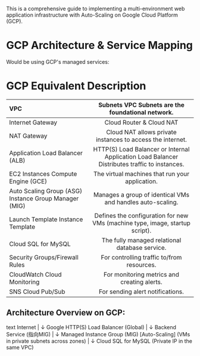 This is a comprehensive guide to implementing a multi-environment web application infrastructure with Auto-Scaling on Google Cloud Platform (GCP).

# GCP Architecture & Service Mapping
Would be using GCP's managed services:

# GCP Equivalent	Description

| VPC | Subnets	VPC  Subnets are the foundational network. |
| :------ | :----------: |
| Internet Gateway | Cloud Router & Cloud NAT |  Manages egress and ingress for subnets. |
| NAT Gateway | Cloud NAT	allows private instances to access the internet. |
| Application Load Balancer (ALB) | 	HTTP(S) Load Balancer or Internal Application Load Balancer	Distributes traffic to instances. | 
| EC2 Instances	Compute Engine (GCE) | The virtual machines that run your application. |
| Auto Scaling Group (ASG)	Instance Group Manager (MIG) | Manages a group of identical VMs and handles auto-scaling. |
| Launch Template	Instance Template | Defines the configuration for new VMs (machine type, image, startup script). |
| Cloud SQL for MySQL | The fully managed relational database service. |
| Security Groups/Firewall Rules | For controlling traffic to/from resources. |
| CloudWatch	Cloud Monitoring | For monitoring metrics and creating alerts. |
| SNS	Cloud Pub/Sub | For sending alert notifications. |


## Architecture Overview on GCP:

text
      Internet
         |
         ↓
 Google HTTP(S) Load Balancer (Global)
         |
         ↓
   Backend Service (指向MIG)
         |
         ↓
 Managed Instance Group (MIG) [Auto-Scaling]
 (VMs in private subnets across zones)
         |
         ↓
    Cloud SQL for MySQL
 (Private IP in the same VPC)

